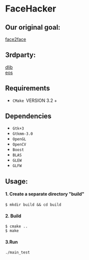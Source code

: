 # FaceHacker

## Our original goal:
[face2face](https://www.youtube.com/watch?v=ohmajJTcpNk)

## 3rdparty:
[dlib](http://dlib.net/)
<br>
[eos](https://github.com/patrikhuber/eos)



## Requirements
- `CMake `VERSION 3.2 +

## Dependencies
- `Gtk+3`
- `Gtkmm-3.0`
- `OpenGL`
- `OpenCV`
- `Boost`
- `BLAS`
- `GLEW`
- `GLFW`


## Usage:

#### 1. Create a separate directory "build"
```
$ mkdir build && cd build
```

#### 2. Build 
```
$ cmake ..
$ make
```

#### 3.Run
```
./main_test
```
